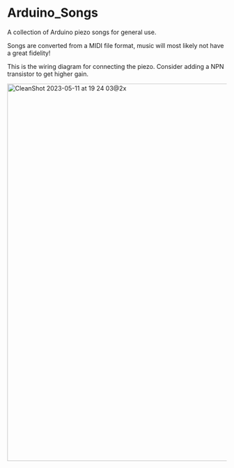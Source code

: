 # Arduino_Songs
A collection of Arduino piezo songs for general use.

Songs are converted from a MIDI file format, music will most likely not have a great fidelity!

This is the wiring diagram for connecting the piezo. Consider adding a NPN transistor to get higher gain.

<img width="867" alt="CleanShot 2023-05-11 at 19 24 03@2x" src="https://github.com/RP-ND/Arduino_Songs/assets/123332740/7619b4b9-48ba-4466-a9e7-0c24c55a864c">

